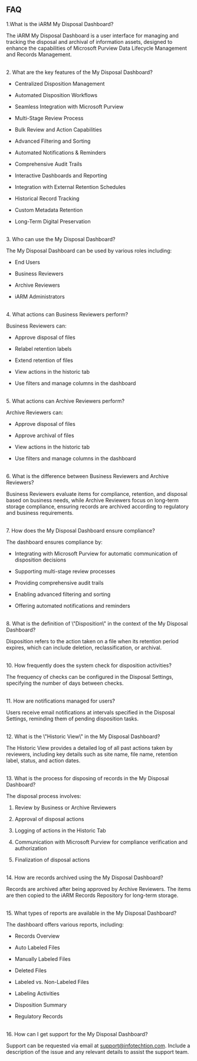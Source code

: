 ## FAQ ##

1.What is the iARM My Disposal Dashboard?

The iARM My Disposal Dashboard is a user interface for managing and
tracking the disposal and archival of information assets, designed to
enhance the capabilities of Microsoft Purview Data Lifecycle Management
and Records Management.

<br>
2. What are the key features of the My Disposal Dashboard?

-   Centralized Disposition Management

-   Automated Disposition Workflows

-   Seamless Integration with Microsoft Purview

-   Multi-Stage Review Process

-   Bulk Review and Action Capabilities

-   Advanced Filtering and Sorting

-   Automated Notifications & Reminders

-   Comprehensive Audit Trails

-   Interactive Dashboards and Reporting

-   Integration with External Retention Schedules

-   Historical Record Tracking

-   Custom Metadata Retention

-   Long-Term Digital Preservation


<br>
3. Who can use the My Disposal Dashboard?

The My Disposal Dashboard can be used by various roles including:

-   End Users

-   Business Reviewers

-   Archive Reviewers

-   iARM Administrators


<br>
4. What actions can Business Reviewers perform?

Business Reviewers can:

-   Approve disposal of files

-   Relabel retention labels

-   Extend retention of files

-   View actions in the historic tab

-   Use filters and manage columns in the dashboard


<br>
5. What actions can Archive Reviewers perform?

Archive Reviewers can:

-   Approve disposal of files

-   Approve archival of files

-   View actions in the historic tab

-   Use filters and manage columns in the dashboard


<br>
6. What is the difference between Business Reviewers and Archive Reviewers?

Business Reviewers evaluate items for compliance, retention, and
disposal based on business needs, while Archive Reviewers focus on
long-term storage compliance, ensuring records are archived according to
regulatory and business requirements.


<br>
7. How does the My Disposal Dashboard ensure compliance?

The dashboard ensures compliance by:

-   Integrating with Microsoft Purview for automatic communication of
    disposition decisions

-   Supporting multi-stage review processes

-   Providing comprehensive audit trails

-   Enabling advanced filtering and sorting

-   Offering automated notifications and reminders


<br>
8. What is the definition of \"Disposition\" in the context of the My
Disposal Dashboard?

Disposition refers to the action taken on a file when its retention
period expires, which can include deletion, reclassification, or
archival.

<br>
10. How frequently does the system check for disposition activities?

The frequency of checks can be configured in the Disposal Settings,
specifying the number of days between checks.


<br>
11. How are notifications managed for users?

Users receive email notifications at intervals specified in the Disposal
Settings, reminding them of pending disposition tasks.


<br>
12. What is the \"Historic View\" in the My Disposal Dashboard?

The Historic View provides a detailed log of all past actions taken by
reviewers, including key details such as site name, file name, retention
label, status, and action dates.


<br>
13. What is the process for disposing of records in the My Disposal
Dashboard?

The disposal process involves:

1.  Review by Business or Archive Reviewers

2.  Approval of disposal actions

3.  Logging of actions in the Historic Tab

4.  Communication with Microsoft Purview for compliance verification and
    authorization

5.  Finalization of disposal actions


<br>
14. How are records archived using the My Disposal Dashboard?

Records are archived after being approved by Archive Reviewers. The
items are then copied to the iARM Records Repository for long-term
storage.

<br>
15. What types of reports are available in the My Disposal Dashboard?

The dashboard offers various reports, including:

-   Records Overview

-   Auto Labeled Files

-   Manually Labeled Files

-   Deleted Files

-   Labeled vs. Non-Labeled Files

-   Labeling Activities

-   Disposition Summary

-   Regulatory Records


<br>
16. How can I get support for the My Disposal Dashboard?

Support can be requested via email at support@infotechtion.com. Include
a description of the issue and any relevant details to assist the
support team.
